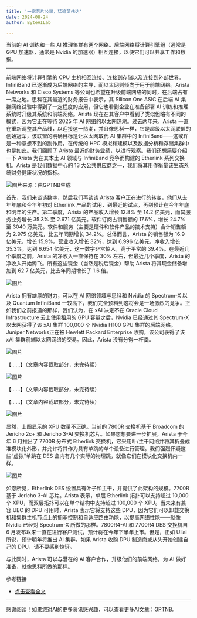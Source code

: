 ```yaml
---
title: '一家芯片公司，猛追英伟达'
date: 2024-08-24
author: ByteAILab

---
```


当前的 AI 训练和一些 AI 推理集群有两个网络。后端网络将计算引擎组（通常是 GPU 加速器，通常是 Nvidia 的加速器）相互连接，以便它们可以共享工作和数据。

---
前端网络将计算引擎的 CPU 主机相互连接、连接到存储以及连接到外部世界。InfiniBand 已逐渐成为后端网络的主导，而以太网则倾向于用于前端网络。Arista Networks 和 Cisco Systems 等公司也希望在升级前端网络的同时，在后端占有一席之地。思科在其最近的财务报告中表示，其 Silicon One ASIC 在后端 AI 集群网络试验中得到了一定程度的应用，但它也看到企业在准备部署 AI 训练和推理系统时升级其系统和前端网络。Arista 现在在其客户中看到了类似但略有不同的模式，因为它正在等待 2025 年 AI 网络的以太网热潮。过去两年来，Arista 一直在重新调整其产品线，以迎接这一热潮，并且像思科一样，它是超级以太网联盟的创始冠军，该联盟的明确目标是让以太网取代 AI 集群中的 InfiniBand——这或许是一种意想不到的副作用，在传统的 HPC 模拟和建模以及数据分析和存储集群中也是如此。我们回顾了 Arista 最近的财务业绩，以进行观察。我们还想简要介绍一下 Arista 为在其本土 AI 领域与 InfiniBand 竞争而构建的 Etherlink 系列交换机。Arista 是我们数据中心的 13 大公共供应商之一，我们将其用作衡量该生态系统财务健康状况的指标。

![图片来源：由GPTNB生成](http://www.jesonc.com/upload/3B33CB85B496C0CB6FBA4C2BD79320AD/1724381690737/FmIHacsesLBrm7cjEzqOXnQpgr1e.png)

首先，我们来谈谈数字，然后我们再谈谈 Arista 客户正在进行的转变，他们从去年年底和今年年初对 Etherlink 产品的试用，到最近的试点，再到预计在今年年底和明年的生产。第二季度，Arista 的产品收入增长 12.8% 至 14.2 亿美元，而其服务业务增长 35.3% 至 2.671 亿美元。软件订阅占销售额的 17.6%，增长 24.7% 至 3040 万美元。软件和服务（主要是硬件和软件产品的技术支持）合计销售额为 2.975 亿美元，比去年同期增长 34.2%。总体而言，Arista 的销售额为 16.9 亿美元，增长 15.9%。营业收入增长 32%，达到 6.996 亿美元，净收入增长 35.3%，达到 6.654 亿美元，这一数字非常惊人，高于平常的 39.4%。在最近几个季度之前，Arista 的净收入一直保持在 30% 左右，但最近几个季度，Arista 的净收入开始腾飞。所有这些现金（当然是税后现金）帮助 Arista 将其现金储备增加到 62.7 亿美元，比去年同期增长了 1.6 倍。

![图片](http://www.jesonc.com/FuBgdNPzWUytLa8cdGpE4MH19Ao3)

Arista 拥有雄厚的财力，可以在 AI 网络领域与思科和 Nvidia 的 Spectrum-X 以及 Quantum InfiniBand 一较高下，我们完全预料到这将会是一场激烈的竞争。正如我们之前报道的那样，我们认为，在 xAI 决定不在 Oracle Cloud Infrastructure 云上使用租用的 GPU 容量之后，Nvidia 已经通过其 Spectrum-X 以太网获得了该 xAI 集群 100,000 个 Nvidia H100 GPU 集群的后端网络。Juniper Networks正在被 Hewlett Packard Enterprise 收购，该公司获得了该 xAI 集群前端以太网网络的交易。因此，Arista 没有分得一杯羹。

![图片](http://www.jesonc.com/FuAxLHO7b5cAbWN0jdiwbiDBciAL)

【......】（文章内容截取部分，未完待续）

![图片](http://www.jesonc.com/Fnq_7lwlmPCvrJePXevK2AsAgB_8)

【......】（文章内容截取部分，未完待续）


【......】（文章内容截取部分，未完待续）

![图片](http://www.jesonc.com/Fp5QRDrZhVEJvA6qtn1cp1VzUcl3)

显然，上图显示的 XPU 数量不正确。当前的 7800R 交换机基于 Broadcom 的 Jericho 2c+ 和 Jericho 3-AI 交换机芯片。如果您想要进一步扩展，Arista 于今年 6 月推出了 7700R 分布式 Etherlink 交换机，它采用叶/主干网络并将其折叠成准模块化外形，并允许将其作为具有单跳的单个设备进行管理。我们强烈怀疑这些“虚拟”单跳在 DES 盒内有几个实际的物理跳，就像它们在模块化交换机内一样。

![图片](http://www.jesonc.com/FqtenxULsNUGIn8haMhYgaSoPQw2)

如您所见，Etherlink DES 设置具有叶子和主干，并提供了此架构的规模。7700R 基于 Jericho 3-AI 芯片。Arista 表示，单层 Etherlink 拓扑可以支持超过 10,000 个 XPU，而双层拓扑可以在单个结构中支持超过 100,000 个 XPU。当未来有兼容 UEC 的 DPU 可用时，Arista 表示它将支持这些 DPU，因为它们可以卸载交换机和集群主机节点上的拥塞控制和自适应路由功能，以提高网络性能——就像 Nvidia 已经对 Spectrum-X 所做的那样。7800R4-AI 和 7700R4 DES 交换机自 6 月发布以来一直在进行客户测试，预计将在今年下半年上市。但是，正如 Ullal 所说，预计明年将推出 AI 集群。如果 Arista 收购 DPU 制造商或从头开始创建自己的 DPU，请不要感到惊讶。

与此同时，Arista 可以与潜在的 AI 客户合作，升级他们的前端网络，为 AI 做好准备，就像思科所做的那样。


参考链接
- [点击查看全文](https://www.nextplatform.com/2024/08/21/arista-banks-on-the-ai-network-double-whammy/)
---
感谢阅读！如果您对AI的更多资讯感兴趣，可以查看更多AI文章：[GPTNB](https://gptnb.com)。